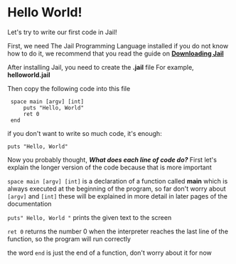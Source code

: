 # Hello World!

Let's try to write our first code in Jail!

First, we need The Jail Programming  Language installed
if you do not know how to do it, we recommend that you read the guide on [**Downloading Jail**](https://github.com/SolindekDev/Jail/blob/main/Documentation/Introduction.md) 

After installing Jail, you need to create the **.jail** file
For example, **helloworld.jail**

Then copy the following code into
this file

```
 space main [argv] [int]
     puts "Hello, World"
     ret 0
 end
 ```


if you don't want to write so much code, it's enough:
```
puts "Hello, World"
```

Now you probably thought, ***What does each line of code do?***
First let's explain the longer version of the code because that is more important

```space main [argv] [int]``` is a declaration of a function called **main** which is always executed at the beginning of the program, so far don't worry about ```[argv]``` and ```[int]```
these will be explained in more detail in later pages of the documentation

```puts" Hello, World "```
prints the given text to the screen

```ret 0``` returns the number 0 when the interpreter reaches the last line of the function, so the program will run correctly

the word ``end`` is just the end of a function, don't worry about it for now
